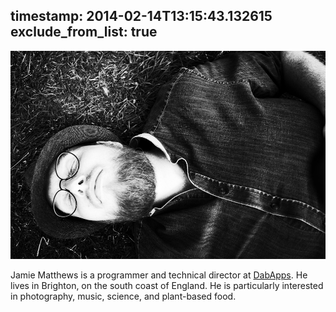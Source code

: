 timestamp: 2014-02-14T13:15:43.132615
exclude_from_list: true
---

![Jamie Matthews](/30ba26.jpg)

Jamie Matthews is a programmer and technical director at [DabApps](http://www.dabapps.com). He lives in Brighton, on the south coast of England. He is particularly interested in photography, music, science, and plant-based food.
